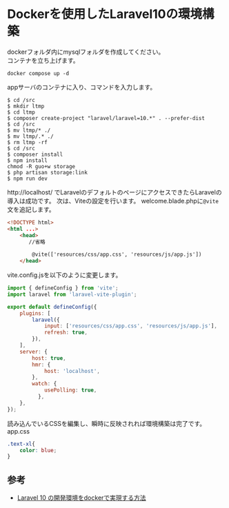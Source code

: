 # Dockerを使用したLaravel10の環境構築 

dockerフォルダ内にmysqlフォルダを作成してください。  
コンテナを立ち上げます。

```
docker compose up -d
```

appサーバのコンテナに入り、コマンドを入力します。

```
$ cd /src
$ mkdir ltmp
$ cd ltmp
$ composer create-project "laravel/laravel=10.*" . --prefer-dist
$ cd /src
$ mv ltmp/* ./
$ mv ltmp/.* ./
$ rm ltmp -rf
$ cd /src
$ composer install
$ npm install
chmod -R guo+w storage
$ php artisan storage:link
$ npm run dev
```

http://localhost/ でLaravelのデフォルトのページにアクセスできたらLaravelの導入は成功です。
次は、Viteの設定を行います。
welcome.blade.phpに`@vite`文を追記します。
```html
<!DOCTYPE html>
<html ...>
    <head>
       //省略
 
        @vite(['resources/css/app.css', 'resources/js/app.js'])
    </head>
```
vite.config.jsを以下のように変更します。
```js
import { defineConfig } from 'vite';
import laravel from 'laravel-vite-plugin';

export default defineConfig({
    plugins: [
        laravel({
            input: ['resources/css/app.css', 'resources/js/app.js'],
            refresh: true,
        }),
    ],
    server: {
        host: true,
        hmr: {
            host: 'localhost',
        },
        watch: {
            usePolling: true,
          },
    },
});
```
読み込んでいるCSSを編集し、瞬時に反映されれば環境構築は完了です。
app.css
```css
.text-xl{
    color: blue;
}
```

## 参考
- [Laravel 10 の開発環境をdockerで実現する方法](https://qiita.com/hitotch/items/869070c3a9f474a358ea)
